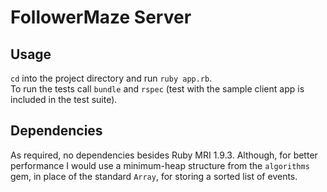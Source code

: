 # FollowerMaze Server
## Usage
`cd` into the project directory and run `ruby app.rb`.  
To run the tests call `bundle` and `rspec` (test with the sample client app is included in the test suite).

## Dependencies
As required, no dependencies besides Ruby MRI 1.9.3. Although, for better performance I would use a minimum-heap structure from the `algorithms` gem, in place of the standard `Array`, for storing a sorted list of events.
